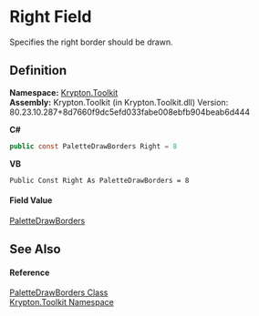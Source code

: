 # Right Field


Specifies the right border should be drawn.



## Definition
**Namespace:** <a href="79d2eac2-21f4-54ff-7552-b20c33c30600.md">Krypton.Toolkit</a>  
**Assembly:** Krypton.Toolkit (in Krypton.Toolkit.dll) Version: 80.23.10.287+8d7660f9dc5efd033fabe008ebfb904beab6d444

**C#**
``` C#
public const PaletteDrawBorders Right = 8
```
**VB**
``` VB
Public Const Right As PaletteDrawBorders = 8
```



#### Field Value
<a href="57c04dd4-2ce7-4f51-9b17-f9d26d39fa4e.md">PaletteDrawBorders</a>

## See Also


#### Reference
<a href="57c04dd4-2ce7-4f51-9b17-f9d26d39fa4e.md">PaletteDrawBorders Class</a>  
<a href="79d2eac2-21f4-54ff-7552-b20c33c30600.md">Krypton.Toolkit Namespace</a>  
